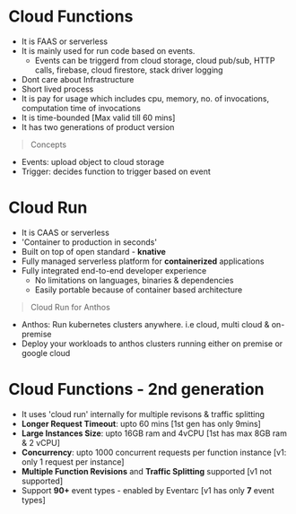 # Cloud Functions

- It is FAAS or serverless 
- It is mainly used for run code based on events.
  - Events can be triggerd from cloud storage, cloud pub/sub, HTTP calls, firebase, cloud firestore, stack driver   logging
- Dont care about Infrastructure
- Short lived process
- It is pay for usage which includes cpu, memory, no. of invocations,   computation time of invocations
- It is time-bounded [Max valid till 60 mins] 
- It has two generations of product version
  
> Concepts
- Events: upload object to cloud storage
- Trigger: decides function to trigger based on event
  
# Cloud Run
- It is CAAS or serverless 
- 'Container to production in seconds'
- Built on top of open standard - **knative**
- Fully managed serverless platform for **containerized** applications 
- Fully integrated end-to-end developer experience
  - No limitations on languages, binaries & dependencies
  - Easily portable because of container based architecture

> Cloud Run for Anthos
- Anthos: Run kubernetes clusters anywhere. i.e cloud, multi cloud & on-premise
- Deploy your workloads to anthos clusters running either on premise or google cloud

# Cloud Functions - 2nd generation
- It uses 'cloud run' internally for multiple revisons & traffic splitting
- **Longer Request Timeout**: upto 60 mins [1st gen has only 9mins]
- **Large Instances Size**: upto 16GB ram and 4vCPU [1st has max 8GB ram & 2 vCPU]
- **Concurrency**: upto 1000 concurrent requests per function instance [v1: only 1 request per instance]
- **Multiple Function Revisions** and **Traffic Splitting** supported [v1 not supported]
- Support **90+** event types - enabled by Eventarc [v1 has only **7** event types]
